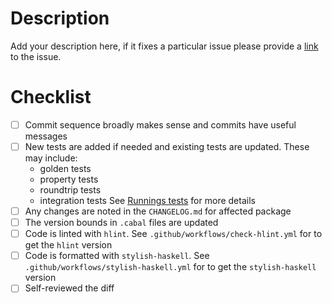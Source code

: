 # Description

Add your description here, if it fixes a particular issue please provide a
[link](https://docs.github.com/en/issues/tracking-your-work-with-issues/linking-a-pull-request-to-an-issue#linking-a-pull-request-to-an-issue-using-a-keyword=)
to the issue.

# Checklist

- [ ] Commit sequence broadly makes sense and commits have useful messages
- [ ] New tests are added if needed and existing tests are updated.  These may include:
  - golden tests
  - property tests
  - roundtrip tests
  - integration tests
  See [Runnings tests](https://github.com/input-output-hk/cardano-node/wiki/Running-tests) for more details
- [ ] Any changes are noted in the `CHANGELOG.md` for affected package
- [ ] The version bounds in `.cabal` files are updated
- [ ] Code is linted with `hlint`.  See `.github/workflows/check-hlint.yml` for to get the `hlint` version
- [ ] Code is formatted with `stylish-haskell`.  See `.github/workflows/stylish-haskell.yml` for to get the `stylish-haskell` version
- [ ] Self-reviewed the diff
